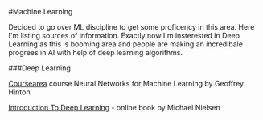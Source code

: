 #Machine Learning

Decided to go over ML discipline to get some proficency in this area. Here I'm listing sources of information.
Exactly now I'm insterested in Deep Learning as this is booming area and people are making an incredibale progrees in AI with help of deep learning algorithms. 

###Deep Learning

[Coursearea](https://www.coursera.org/course/neuralnets) course Neural Networks for Machine Learning by Geoffrey Hinton

[Introduction To Deep Learning](http://neuralnetworksanddeeplearning.com/chap1.html) - online book by Michael Nielsen 
